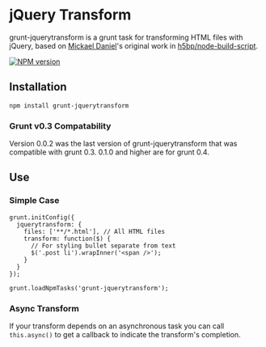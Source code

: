 # jQuery Transform

grunt-jquerytransform is a grunt task for transforming HTML files with jQuery, based on [Mickael Daniel](http://github.com/mklabs)'s original work in [h5bp/node-build-script](//github.com/h5bp/node-build-script).

[![NPM version](https://badge.fury.io/js/grunt-jquerytransform.png)](http://badge.fury.io/js/grunt-jquerytransform)

## Installation

	npm install grunt-jquerytransform

### Grunt v0.3 Compatability
Version 0.0.2 was the last version of grunt-jquerytransform that was compatible with grunt 0.3. 0.1.0 and higher are for grunt 0.4.

## Use

### Simple Case

```
grunt.initConfig({
  jquerytransform: {
    files: ['**/*.html'], // All HTML files
    transform: function($) {
      // For styling bullet separate from text
      $('.post li').wrapInner('<span />');
    }
  }
});

grunt.loadNpmTasks('grunt-jquerytransform');

```

### Async Transform

If your transform depends on an asynchronous task you can call `this.async()` to get a callback to indicate the transform's completion.
